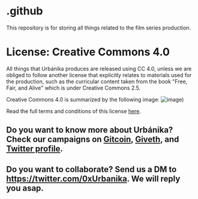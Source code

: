 # .github
This repository is for storing all things related to the film series production.

# License: Creative Commons 4.0
All things that Urbánika produces are released using CC 4.0, unless we are obliged to follow another license that explicitly relates to materials used for the production, such as the curricular content taken from the book "Free, Fair, and Alive" which is under Creative Commons 2.5.

Creative Commons 4.0 is summarized by the following image:
![image](https://user-images.githubusercontent.com/58118538/171034691-c6e4735a-a9d9-4c34-85bf-cfbaa73a3eda.png))

Read the full terms and conditions of this license [here]([url](https://creativecommons.org/licenses/by/4.0/legalcode)).

## Do you want to know more about Urbánika? Check our campaigns on [Gitcoin]([url](https://gitcoin.co/grants/5090/ourverse-and-the-solarpunk-awakening)), [Giveth]([url](https://giveth.io/project/OurVerse-and-the-SolarPunk-awakening-0)), and [Twitter profile]([url](https://twitter.com/0xUrbanika)).

## Do you want to collaborate? Send us a DM to https://twitter.com/0xUrbanika. We will reply you asap.
